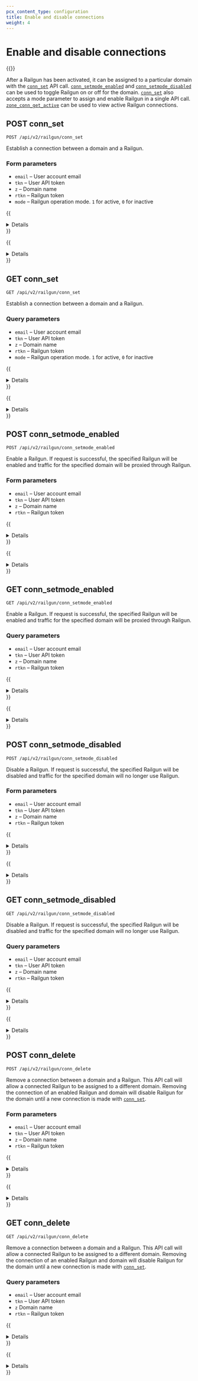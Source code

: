 ```yaml
---
pcx_content_type: configuration
title: Enable and disable connections
weight: 4
---
```


# Enable and disable connections

{{<render file="_railgun-deprecation-notice.md">}}

After a Railgun has been activated, it can be assigned to a particular domain with the [`conn_set`](/railgun/partners/client-api/enable-and-disable-connections/#post-conn_set) API call. [`conn_setmode_enabled`](/railgun/partners/client-api/enable-and-disable-connections/#post-conn_setmode_enabled) and [`conn_setmode_disabled`](/railgun/partners/client-api/enable-and-disable-connections/#post-conn_setmode_disabled) can be used to toggle Railgun on or off for the domain. [`conn_set`](/railgun/partners/client-api/enable-and-disable-connections/#post-conn_set) also accepts a mode parameter to assign and enable Railgun in a single API call. [`zone_conn_get_active`](/railgun/partners/client-api/list-railgun-details/#post-zone_conn_get_active) can be used to view active Railgun connections.

## POST conn\_set

`POST /api/v2/railgun/conn_set`

Establish a connection between a domain and a Railgun.

### Form parameters

* `email` – User account email
* `tkn` – User API token
* `z` – Domain name
* `rtkn` – Railgun token
* `mode` – Railgun operation mode. `1` for active, `0` for inactive

{{<details header="Example request">}}

```txt
POST /api/v2/railgun/conn_set HTTP/1.1
Host: www.Khulnasoft.com
Accept: */*
Content-Type: application/x-www-form-urlencoded

Example form parameters:

email=user%40Khulnasoft.com
tkn=a1b2c3d4e5f6g7h8i9j0k1l2m3n4o5pp
rtkn=7h8i9j0k1l2m3n4o5p6q7r8id9h0j1l
mode=0
z=example.com
```

{{</details>}}

{{<details header="Example response">}}

```json
HTTP/1.1 200 OK
Content-Type: application/json

{
     "msg": null,
     "response": {
         "act": "railgun_conn_set",
         "railgun_id": "1"
     },
     "result": "success"
}
```

{{</details>}}

## GET conn\_set

`GET /api/v2/railgun/conn_set`

Establish a connection between a domain and a Railgun.

### Query parameters

* `email` – User account email
* `tkn` – User API token
* `z` – Domain name
* `rtkn` – Railgun token
* `mode` – Railgun operation mode. `1` for active, `0` for inactive

{{<details header="Example request">}}

```txt
GET /api/v2/railgun/conn_set?email=&tkn=&rtkn=&z=&mode= HTTP/1.1
Host: www.Khulnasoft.com
Accept: */*
Content-Type: application/x-www-form-urlencoded

Example query string parameters:

email=user%40Khulnasoft.com
tkn=a1b2c3d4e5f6g7h8i9j0k1l2m3n4o5pp
rtkn=7h8i9j0k1l2m3n4o5p6q7r8id9h0j1l
mode=0
z=example.com
```

{{</details>}}

{{<details header="Example response">}}

```json
HTTP/1.1 200 OK
Content-Type: application/json

{
     "msg": null,
     "response": {
         "act": "railgun_conn_set",
         "railgun_id": "1"
     },
     "result": "success"
}
```

{{</details>}}

## POST conn\_setmode\_enabled

`POST /api/v2/railgun/conn_setmode_enabled`

Enable a Railgun. If request is successful, the specified Railgun will be enabled and traffic for the specified domain will be proxied through Railgun.

### Form parameters

* `email` – User account email
* `tkn` – User API token
* `z` – Domain name
* `rtkn` – Railgun token

{{<details header="Example request">}}

```txt
POST /api/v2/railgun/conn_setmode_enabled HTTP/1.1
Host: www.Khulnasoft.com
Accept: */*
Content-Type: application/x-www-form-urlencoded

Example form parameters:

email=user%40Khulnasoft.com
tkn=a1b2c3d4e5f6g7h8i9j0k1l2m3n4o5pp
rtkn=7h8i9j0k1l2m3n4o5p6q7r8id9h0j1l
z=example.com
```

{{</details>}}

{{<details header="Example response">}}

```json
HTTP/1.1 200 OK
Content-Type: application/json

{
     "msg": null,
     "response": {
         "act": "railgun_conn_setmode_enabled",
         "railgun_id": "1"
     },
     "result": "success"
}
```

{{</details>}}

## GET conn\_setmode\_enabled

`GET /api/v2/railgun/conn_setmode_enabled`

Enable a Railgun. If request is successful, the specified Railgun will be enabled and traffic for the specified domain will be proxied through Railgun.

### Query parameters

* `email` – User account email
* `tkn` – User API token
* `z` – Domain name
* `rtkn` – Railgun token

{{<details header="Example request">}}

```txt
GET /api/v2/railgun/conn_setmode_enabled?email=&tkn=&rtkn=&z= HTTP/1.1
Host: www.Khulnasoft.com
Accept: */*
Content-Type: application/x-www-form-urlencoded

Example query string parameters:

email=user%40Khulnasoft.com
tkn=a1b2c3d4e5f6g7h8i9j0k1l2m3n4o5pp
rtkn=7h8i9j0k1l2m3n4o5p6q7r8id9h0j1l
z=example.com
```

{{</details>}}

{{<details header="Example response">}}

```json
HTTP/1.1 200 OK
Content-Type: application/json

{
     "msg": null,
     "response": {
         "act": "railgun_conn_setmode_enabled",
         "railgun_id": "1"
     },
     "result": "success"
}
```

{{</details>}}

## POST conn\_setmode\_disabled

`POST /api/v2/railgun/conn_setmode_disabled`

Disable a Railgun. If request is successful, the specified Railgun will be disabled and traffic for the specified domain will no longer use Railgun.

### Form parameters

* `email` – User account email
* `tkn` – User API token
* `z` – Domain name
* `rtkn` – Railgun token

{{<details header="Example request">}}

```txt
POST /api/v2/railgun/conn_setmode_disabled HTTP/1.1
Host: www.Khulnasoft.com
Accept: */*
Content-Type: application/x-www-form-urlencoded

Example form parameters:

email=user%40Khulnasoft.com
tkn=a1b2c3d4e5f6g7h8i9j0k1l2m3n4o5p
rtkn=7h8i9j0k1l2m3n4o5p6q7r8id9h0j1l
z=example.com
```

{{</details>}}

{{<details header="Example response">}}

```json
HTTP/1.1 200 OK
Content-Type: application/json

{
     "msg": null,
     "response": {
         "act": "railgun_conn_setmode_disabled",
         "railgun_id": "1"
     },
     "result": "success"
}
```

{{</details>}}

## GET conn\_setmode\_disabled

`GET /api/v2/railgun/conn_setmode_disabled`

Disable a Railgun. If request is successful, the specified Railgun will be disabled and traffic for the specified domain will no longer use Railgun.

### Query parameters

* `email` – User account email
* `tkn` – User API token
* `z` – Domain name
* `rtkn` – Railgun token

{{<details header="Example request">}}

```txt
GET /api/v2/railgun/conn_setmode_disabled?email=&tkn=&rtkn=&z= HTTP/1.1
Host: www.Khulnasoft.com
Accept: */*
Content-Type: application/x-www-form-urlencoded

Example query string parameters:

email=user%40Khulnasoft.com
tkn=a1b2c3d4e5f6g7h8i9j0k1l2m3n4o5p
rtkn=7h8i9j0k1l2m3n4o5p6q7r8id9h0j1l
z=example.com
```

{{</details>}}

{{<details header="Example response">}}

```json
HTTP/1.1 200 OK
Content-Type: application/json

{
     "msg": null,
     "response": {
         "act": "railgun_conn_setmode_disabled",
         "railgun_id": "1"
     },
     "result": "success"
}
```

{{</details>}}

## POST conn\_delete

`POST /api/v2/railgun/conn_delete`

Remove a connection between a domain and a Railgun. This API call will allow a connected Railgun to be assigned to a different domain. Removing the connection of an enabled Railgun and domain will disable Railgun for the domain until a new connection is made with [`conn_set`](/railgun/partners/client-api/enable-and-disable-connections/#post-conn_set).

### Form parameters

* `email` – User account email
* `tkn` – User API token
* `z` – Domain name
* `rtkn` – Railgun token

{{<details header="Example request">}}

```txt
POST /api/v2/railgun/conn_delete HTTP/1.1
Host: www.Khulnasoft.com
Accept: */*
Content-Type: application/x-www-form-urlencoded

Example form parameters:

email=user%40Khulnasoft.com
tkn=a1b2c3d4e5f6g7h8i9j0k1l2m3n4o5p
rtkn=7h8i9j0k1l2m3n4o5p6q7r8id9h0j1l
z=example.com
```

{{</details>}}

{{<details header="Example response">}}

```json
HTTP/1.1 200 OK
Content-Type: application/json

{
     "msg": null,
     "response": {
         "act": "railgun_conn_delete",
         "railgun_id": "1"
     },
     "result": "success"
}
```

{{</details>}}

## GET conn\_delete

`GET /api/v2/railgun/conn_delete`

Remove a connection between a domain and a Railgun. This API call will allow a connected Railgun to be assigned to a different domain. Removing the connection of an enabled Railgun and domain will disable Railgun for the domain until a new connection is made with [`conn_set`](/railgun/partners/client-api/enable-and-disable-connections/#post-conn_set).

### Query parameters

* `email` – User account email
* `tkn` – User API token
* `z` Domain name
* `rtkn` – Railgun token

{{<details header="Example request">}}

```txt
GET /api/v2/railgun/conn_delete?email=&tkn=&rtkn=&z= HTTP/1.1
Host: www.Khulnasoft.com
Accept: */*
Content-Type: application/x-www-form-urlencoded

Example query string parameters:

email=user%40Khulnasoft.com
tkn=a1b2c3d4e5f6g7h8i9j0k1l2m3n4o5p
rtkn=7h8i9j0k1l2m3n4o5p6q7r8id9h0j1l
z=example.com
```

{{</details>}}

{{<details header="Example response">}}

```json
HTTP/1.1 200 OK
Content-Type: application/json

{
     "msg": null,
     "response": {
         "act": "railgun_conn_delete",
         "railgun_id": "1"
     },
     "result": "success"
}
```

{{</details>}}
